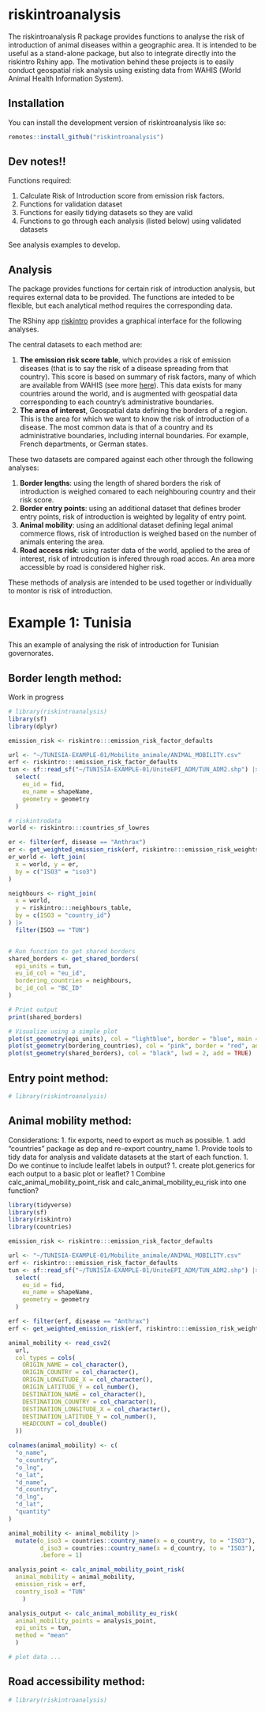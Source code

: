 
<!-- README.md is generated from README.Rmd. Please edit that file -->

# riskintroanalysis

<!-- badges: start -->
<!-- badges: end -->

The riskintroanalysis R package provides functions to analyse the risk
of introduction of animal diseases within a geographic area. It is
intended to be useful as a stand-alone package, but also to integrate
directly into the riskintro Rshiny app. The motivation behind these
projects is to easily conduct geospatial risk analysis using existing
data from WAHIS (World Animal Health Information System).

## Installation

You can install the development version of riskintroanalysis like so:

``` r
remotes::install_github("riskintroanalysis")
```

## Dev notes!!

Functions required:

1.  Calculate Risk of Introduction score from emission risk factors.
2.  Functions for validation dataset
3.  Functions for easily tidying datasets so they are valid
4.  Functions to go through each analysis (listed below) using validated
    datasets

See analysis examples to develop.

## Analysis

The package provides functions for certain risk of introduction
analysis, but requires external data to be provided. The functions are
inteded to be flexible, but each analytical method requires the
corresponding data.

The RShiny app [riskintro](https://github.com/ardata-fr/riskintro)
provides a graphical interface for the following analyses.

The central datasets to each method are:

1.  **The emission risk score table**, which provides a risk of emission
    diseases (that is to say the risk of a disease spreading from that
    country). This score is based on summary of risk factors, many of
    which are available from WAHIS (see more
    [here](insert%20link%20to%20riksintrodata%20package%20docs)). This
    data exists for many countries around the world, and is augmented
    with geospatial data corresponding to each country’s administrative
    boundaries.
2.  **The area of interest**, Geospatial data defining the borders of a
    region. This is the area for which we want to know the risk of
    introduction of a disease. The most common data is that of a country
    and its administrative boundaries, including internal boundaries.
    For example, French departments, or German states.

These two datasets are compared against each other through the following
analyses:

1.  **Border lengths**: using the length of shared borders the risk of
    introduction is weighed comared to each neighbouring country and
    their risk score.
2.  **Border entry points**: using an additional dataset that defines
    broder entry points, risk of introduction is weighted by legality of
    entry point.
3.  **Animal mobility**: using an additional dataset defining legal
    animal commerce flows, risk of introduction is weighed based on the
    number of animals entering the area.
4.  **Road access risk**: using raster data of the world, applied to the
    area of interest, risk of introdcution is infered through road
    acces. An area more accessible by road is considered higher risk.

These methods of analysis are intended to be used together or
individually to montor is risk of introduction.

# Example 1: Tunisia

This an example of analysing the risk of introduction for Tunisian
governorates.

## Border length method:

Work in progress

``` r
# library(riskintroanalysis)
library(sf)
library(dplyr)

emission_risk <- riskintro:::emission_risk_factor_defaults

url <- "~/TUNISIA-EXAMPLE-01/Mobilite_animale/ANIMAL_MOBILITY.csv"
erf <- riskintro:::emission_risk_factor_defaults
tun <- sf::read_sf("~/TUNISIA-EXAMPLE-01/UniteEPI_ADM/TUN_ADM2.shp") |> 
  select(
    eu_id = fid,
    eu_name = shapeName,
    geometry = geometry
  )

# riskintrodata
world <- riskintro:::countries_sf_lowres

er <- filter(erf, disease == "Anthrax")
er <- get_weighted_emission_risk(erf, riskintro:::emission_risk_weights)
er_world <- left_join(
  x = world, y = er, 
  by = c("ISO3" = "iso3")
)

neighbours <- right_join(
  x = world, 
  y = riskintro:::neighbours_table, 
  by = c(ISO3 = "country_id")
) |> 
  filter(ISO3 == "TUN")


# Run function to get shared borders
shared_borders <- get_shared_borders(
  epi_units = tun,
  eu_id_col = "eu_id",
  bordering_countries = neighbours,
  bc_id_col = "BC_ID"
)

# Print output
print(shared_borders)

# Visualize using a simple plot
plot(st_geometry(epi_units), col = "lightblue", border = "blue", main = "Shared Borders")
plot(st_geometry(bordering_countries), col = "pink", border = "red", add = TRUE)
plot(st_geometry(shared_borders), col = "black", lwd = 2, add = TRUE)


```

## Entry point method:

``` r
# library(riskintroanalysis)
```

## Animal mobility method:

Considerations: 1. fix exports, need to export as much as possible. 1.
add “countries” package as dep and re-export country_name 1. Provide
tools to tidy data for analysis and validate datasets at the start of
each function. 1. Do we continue to include lealfet labels in output? 1.
create plot.generics for each output to a basic plot or leaflet? 1
Combine calc_animal_mobility_point_risk and calc_animal_mobility_eu_risk
into one function?

``` r
library(tidyverse)
library(sf)
library(riskintro)
library(countries)

emission_risk <- riskintro:::emission_risk_factor_defaults

url <- "~/TUNISIA-EXAMPLE-01/Mobilite_animale/ANIMAL_MOBILITY.csv"
erf <- riskintro:::emission_risk_factor_defaults
tun <- sf::read_sf("~/TUNISIA-EXAMPLE-01/UniteEPI_ADM/TUN_ADM2.shp") |> 
  select(
    eu_id = fid,
    eu_name = shapeName,
    geometry = geometry
  )

erf <- filter(erf, disease == "Anthrax")
erf <- get_weighted_emission_risk(erf, riskintro:::emission_risk_weights)

animal_mobility <- read_csv2(
  url,
  col_types = cols(
    ORIGIN_NAME = col_character(),
    ORIGIN_COUNTRY = col_character(),
    ORIGIN_LONGITUDE_X = col_character(),
    ORIGIN_LATITUDE_Y = col_number(),
    DESTINATION_NAME = col_character(),
    DESTINATION_COUNTRY = col_character(),
    DESTINATION_LONGITUDE_X = col_character(),
    DESTINATION_LATITUDE_Y = col_number(),
    HEADCOUNT = col_double()
  ))

colnames(animal_mobility) <- c(
  "o_name",
  "o_country",
  "o_lng",
  "o_lat",
  "d_name",
  "d_country",
  "d_lng",
  "d_lat",
  "quantity"
)

animal_mobility <- animal_mobility |> 
  mutate(o_iso3 = countries::country_name(x = o_country, to = "ISO3"),
         d_iso3 = countries::country_name(x = d_country, to = "ISO3"),
         .before = 1)

analysis_point <- calc_animal_mobility_point_risk(
  animal_mobility = animal_mobility, 
  emission_risk = erf, 
  country_iso3 = "TUN"
    )

analysis_output <- calc_animal_mobility_eu_risk(
  animal_mobility_points = analysis_point, 
  epi_units = tun, 
  method = "mean"
  )

# plot data ...

```

## Road accessibility method:

``` r
# library(riskintroanalysis)
```
